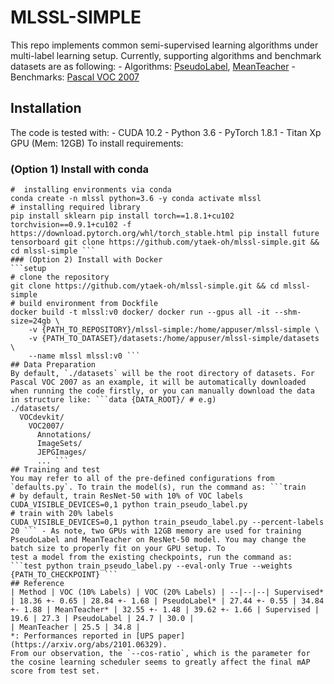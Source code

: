 # MLSSL-SIMPLE
This repo implements common semi-supervised learning algorithms under multi-label learning setup. Currently, supporting algorithms and benchmark datasets are as following: - Algorithms: 
[PseudoLabel](https://www.kaggle.com/blobs/download/forum-message-attachment-files/746/pseudo_label_final.pdf), [MeanTeacher](https://arxiv.org/abs/1703.01780) - Benchmarks: [Pascal VOC 2007](http://host.robots.ox.ac.uk/pascal/VOC/voc2007/)
## Installation
The code is tested with: - CUDA 10.2 - Python 3.6 - PyTorch 1.8.1 - Titan Xp GPU (Mem: 12GB) To install requirements:
### (Option 1) Install with conda
```setup
#  installing environments via conda
conda create -n mlssl python=3.6 -y conda activate mlssl
# installing required library
pip install sklearn pip install torch==1.8.1+cu102 torchvision==0.9.1+cu102 -f https://download.pytorch.org/whl/torch_stable.html pip install future tensorboard git clone https://github.com/ytaek-oh/mlssl-simple.git && cd mlssl-simple ```
### (Option 2) Install with Docker
```setup
# clone the repository
git clone https://github.com/ytaek-oh/mlssl-simple.git && cd mlssl-simple
# build environment from Dockfile
docker build -t mlssl:v0 docker/ docker run --gpus all -it --shm-size=24gb \
    -v {PATH_TO_REPOSITORY}/mlssl-simple:/home/appuser/mlssl-simple \
    -v {PATH_TO_DATASET}/datasets:/home/appuser/mlssl-simple/datasets \
    --name mlssl mlssl:v0 ```
## Data Preparation
By default, `./datasets` will be the root directory of datasets. For Pascal VOC 2007 as an example, it will be automatically downloaded when running the code firstly, or you can manually download the data in structure like: ```data {DATA_ROOT}/ # e.g) 
./datasets/
  VOCdevkit/
    VOC2007/
      Annotations/
      ImageSets/
      JEPGImages/
      ... ```
## Training and test
You may refer to all of the pre-defined configurations from `defaults.py`. To train the model(s), run the command as: ```train
# by default, train ResNet-50 with 10% of VOC labels
CUDA_VISIBLE_DEVICES=0,1 python train_pseudo_label.py
# train with 20% labels
CUDA_VISIBLE_DEVICES=0,1 python train_pseudo_label.py --percent-labels 20 ``` - As note, two GPUs with 12GB memory are used for training PseudoLabel and MeanTeacher on ResNet-50 model. You may change the batch size to properly fit on your GPU setup. To 
test a model from the existing checkpoints, run the command as: ```test python train_pseudo_label.py --eval-only True --weights {PATH_TO_CHECKPOINT} ```
## Reference
| Method | VOC (10% Labels) | VOC (20% Labels) | --|--|--| Supervised* | 18.36 +- 0.65 | 28.84 +- 1.68 | PseudoLabel* | 27.44 +- 0.55 | 34.84 +- 1.88 | MeanTeacher* | 32.55 +- 1.48 | 39.62 +- 1.66 | Supervised | 19.6 | 27.3 | PseudoLabel | 24.7 | 30.0 | 
| MeanTeacher | 25.5 | 34.8 |
*: Performances reported in [UPS paper](https://arxiv.org/abs/2101.06329).
From our observation, the `--cos-ratio`, which is the parameter for the cosine learning scheduler seems to greatly affect the final mAP score from test set. 
